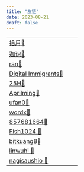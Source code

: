 ```yaml
---
title: "友链"
date: 2023-08-21
draft: false
---
```



|                                                             |        |   |
|-------------------------------------------------------------|--------|-------|
| [拾月🔗](https://www.skyue.com/)                              |  |   |
| [迦识🔗](https://www.wejias.com/)                             |  |   |
| [ran🔗](https://chaxus.github.io/ran/)                      |  |   |
| [Digital Immigrants🔗](https://blog.digitalimmigrants.org/) |  |   |
| [25H🔗](https://t.arae.cc/links/)                           |  |   |
| [Aprilming🔗](https://blog.aprilming.icu/)                  |  |   |
| [ufan0🔗](https://allinprogram.com/)                        |  |   |
| [wordx🔗](https://yesmore.cc)                               |  |   |
| [857681664🔗](https://blog.zshnb.com)                       |        |   |
| [Fish1024 🔗](https://muddyflow.com)                        |        |   |
| [bitkuang8🔗](https://zhulijun.club)                        |        |   |
| [linwuhi 🔗](www.coding-time.cn)                            |        |   |
| [nagisaushio 🔗](https://i.hsfzxjy.site)                    |        |   |





 


